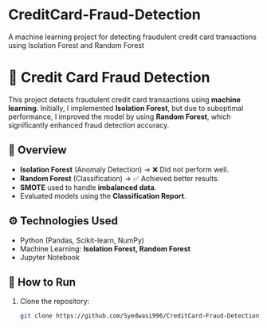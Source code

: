 # CreditCard-Fraud-Detection
A machine learning project for detecting fraudulent credit card transactions using Isolation Forest and Random Forest


# 🚀 Credit Card Fraud Detection

This project detects fraudulent credit card transactions using **machine learning**. Initially, I implemented **Isolation Forest**, but due to suboptimal performance, I improved the model by using **Random Forest**, which significantly enhanced fraud detection accuracy.

## 📌 Overview
- **Isolation Forest** (Anomaly Detection) → ❌ Did not perform well.
- **Random Forest** (Classification) → ✅ Achieved better results.
- **SMOTE** used to handle **imbalanced data**.
- Evaluated models using the **Classification Report**.

## ⚙️ Technologies Used
- Python (Pandas, Scikit-learn, NumPy)
- Machine Learning: **Isolation Forest, Random Forest**
- Jupyter Notebook

## 🚀 How to Run
1. Clone the repository:
   ```sh
   git clone https://github.com/Syedwasi996/CreditCard-Fraud-Detection

